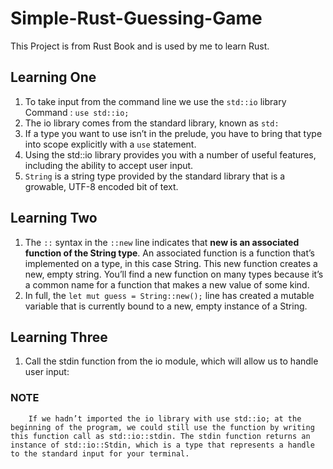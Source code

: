 # Simple-Rust-Guessing-Game

This Project is from Rust Book and is used by me to learn Rust.

## Learning One

1. To take input from the command line we use the `std::io` library
   Command : `use std::io;`
2. The io library comes from the standard library, known as `std:`
3. If a type you want to use isn’t in the prelude, you have to bring that type into scope explicitly with a `use` statement.
4. Using the std::io library provides you with a number of useful features, including the ability to accept user input.
5. `String` is a string type provided by the standard library that is a growable, UTF-8 encoded bit of text.

## Learning Two

1. The `::` syntax in the `::new` line indicates that **new is an associated function of the String type**. An associated function is a function that’s implemented on a type, in this case String. This new function creates a new, empty string. You’ll find a new function on many types because it’s a common name for a function that makes a new value of some kind.
2. In full, the `let mut guess = String::new();` line has created a mutable variable that is currently bound to a new, empty instance of a String.

## Learning Three

1. Call the stdin function from the io module, which will allow us to handle user input:

### **NOTE**

`    If we hadn’t imported the io library with use std::io; at the beginning of the program, we could still use the function by writing this function call as std::io::stdin. The stdin function returns an instance of std::io::Stdin, which is a type that represents a handle to the standard input for your terminal.`
